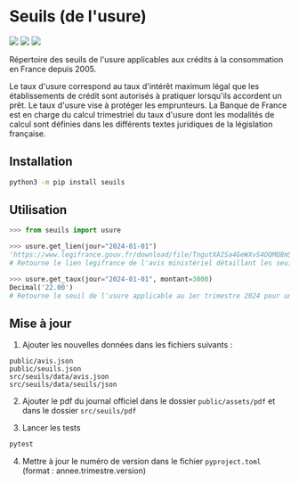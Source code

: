 # Seuils (de l'usure)
[![](https://img.shields.io/pypi/v/seuils)](https://pypi.org/project/seuils/)
[![](https://img.shields.io/pypi/dm/seuils)](https://pypi.org/project/seuils/)
[![](https://gitlab.com/outils-jcp/seuils-usure/badges/main/pipeline.svg)](https://gitlab.com/outils-jcp/seuils-usure/-/pipelines)


Répertoire des seuils de l'usure applicables aux crédits à la consommation en France depuis 2005.

Le taux d'usure correspond au taux d'intérêt maximum légal que les établissements de crédit sont autorisés à pratiquer lorsqu'ils accordent un prêt. Le taux d'usure vise à protéger les emprunteurs. La Banque de France est en charge du calcul trimestriel du taux d'usure dont les modalités de calcul sont définies dans les différents textes juridiques de la législation française.

Installation
---

```bash
python3 -m pip install seuils
```

Utilisation
---

```python
>>> from seuils import usure

>>> usure.get_lien(jour="2024-01-01")
'https://www.legifrance.gouv.fr/download/file/TngutXAISa4GeWXvS4DQMQ8m5kM-HkKzkIVCl8TVyds=/JOE_TEXTE'
# Retourne le lien legifrance de l'avis ministériel détaillant les seuils de l'usure en vigueur pour le 1er trimestre 2024

>>> usure.get_taux(jour="2024-01-01", montant=3000)
Decimal('22.00')
# Retourne le seuil de l'usure applicable au 1er trimestre 2024 pour un crédit à la consommation d'un montant de 3000 euros
```

Mise à jour
---

1. Ajouter les nouvelles données dans les fichiers suivants :
```
public/avis.json
public/seuils.json
src/seuils/data/avis.json
src/seuils/data/seuils/json
```

2. Ajouter le pdf du journal officiel dans le dossier `public/assets/pdf` et dans le dossier `src/seuils/pdf`

3. Lancer les tests
```bash
pytest
```

4. Mettre à jour le numéro de version dans le fichier `pyproject.toml` (format : annee.trimestre.version)